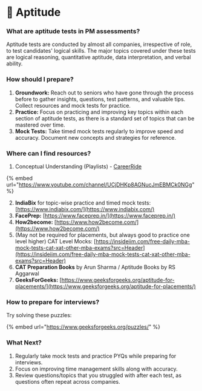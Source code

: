 # 🧩 Aptitude

### What are aptitude tests in PM assessments?

Aptitude tests are conducted by almost all companies, irrespective of role, to test candidates' logical skills. The major topics covered under these tests are logical reasoning, quantitative aptitude, data interpretation, and verbal ability.

### How should I prepare?

1. **Groundwork:** Reach out to seniors who have gone through the process before to gather insights, questions, test patterns, and valuable tips. Collect resources and mock tests for practice.&#x20;
2. **Practice:** Focus on practicing and improving key topics within each section of aptitude tests, as there is a standard set of topics that can be mastered over time.
3. **Mock Tests:** Take timed mock tests regularly to improve speed and accuracy. Document new concepts and strategies for reference.

### Where can I find resources?

1. Conceptual Understanding (Playlists) - [CareerRide](https://www.youtube.com/channel/UCjDHKp8AGNucJmEBMCk0NGg)

{% embed url="https://www.youtube.com/channel/UCjDHKp8AGNucJmEBMCk0NGg" %}

2. **IndiaBix** for topic-wise practice and timed mock tests: [https://www.indiabix.com/](https://www.indiabix.com/)
3. **FacePrep:** [https://www.faceprep.in/](https://www.faceprep.in/)
4. **How2become:** [https://www.how2become.com/](https://www.how2become.com/)
5. (May not be required for placements, but always good to practice one level higher) CAT Level Mocks: [https://insideiim.com/free-daily-mba-mock-tests-cat-xat-other-mba-exams?src=Header](https://insideiim.com/free-daily-mba-mock-tests-cat-xat-other-mba-exams?src=Header)
6. **CAT Preparation Books** by Arun Sharma / Aptitude Books by RS Aggarwal
7. **GeeksForGeeks:** [https://www.geeksforgeeks.org/aptitude-for-placements/](https://www.geeksforgeeks.org/aptitude-for-placements/)

### How to prepare for interviews?

Try solving these puzzles:

{% embed url="https://www.geeksforgeeks.org/puzzles/" %}

### What Next?

1. Regularly take mock tests and practice PYQs while preparing for interviews.&#x20;
2. Focus on improving time management skills along with accuracy.
3. Review questions/topics that you struggled with after each test, as questions often repeat across companies.

